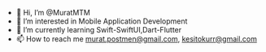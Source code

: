- 👋 Hi, I’m @MuratMTM
- 👀 I’m interested in Mobile Application Development
- 🌱 I’m currently learning Swift-SwiftUI,Dart-Flutter
- 📫 How to reach me murat.postmen@gmail.com, kesitokurr@gmail.com

<!---
MuratMTM/MuratMTM is a ✨ special ✨ repository because its `README.md` (this file) appears on your GitHub profile.
You can click the Preview link to take a look at your changes.
--->
